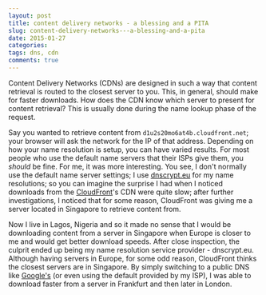 ```yaml
---
layout: post
title: content delivery networks - a blessing and a PITA
slug: content-delivery-networks---a-blessing-and-a-pita
date: 2015-01-27
categories:
tags: dns, cdn
comments: true
---
```


Content Delivery Networks (CDNs) are designed in such a way that content retrieval is routed to the closest server to you. This, in general, should make for faster downloads. How does the CDN know which server to present for content retrieval? This is usually done during the name lookup phase of the request.

Say you wanted to retrieve content from `d1u2s20mo6at4b.cloudfront.net`; your browser will ask the network for the IP of that address. Depending on how your name resolution is setup, you can have varied results. For most people who use the default name servers that their ISPs give them, you *should* be fine. For me, it was more interesting. You see, I don't normally use the default name server settings; I use [dnscrypt.eu](https://dnscrypt.eu/) for my name resolutions; so you can imagine the surprise I had when I noticed downloads from the [CloudFront](https://aws.amazon.com/cloudfront/)'s CDN were quite slow; after further investigations, I noticed that for some reason, CloudFront was giving me a server located in Singapore to retrieve content from.

Now I live in Lagos, Nigeria and so it made no sense that I would be downloading content from a server in Singapore when Europe is closer to me and would get better download speeds. After close inspection, the culprit ended up being my name resolution service provider - dnscrypt.eu. Although having servers in Europe, for some odd reason, CloudFront thinks the closest servers are in Singapore. By simply switching to a public DNS like [Google's](https://developers.google.com/speed/public-dns/) (or even using the default provided by my ISP), I was able to download faster from a server in Frankfurt and then later in London.